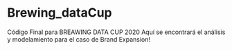 # Brewing_dataCup
Código Final para BREAWING DATA CUP 2020
Aquí se encontrará el análisis y modelamiento para el caso de Brand Expansion!
